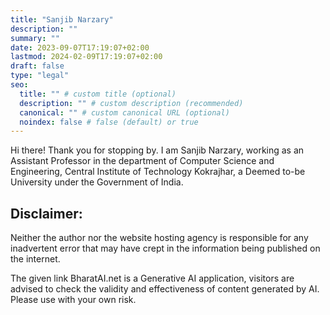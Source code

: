 ```yaml
---
title: "Sanjib Narzary"
description: ""
summary: ""
date: 2023-09-07T17:19:07+02:00
lastmod: 2024-02-09T17:19:07+02:00
draft: false
type: "legal"
seo:
  title: "" # custom title (optional)
  description: "" # custom description (recommended)
  canonical: "" # custom canonical URL (optional)
  noindex: false # false (default) or true
---
```

Hi there!
Thank you for stopping by. I am Sanjib Narzary, working as an Assistant Professor in the department of Computer Science and Engineering, Central Institute of Technology Kokrajhar, a Deemed to-be University under the Government of India.


## Disclaimer:
Neither the author nor the website hosting agency is responsible for any inadvertent error that may have crept in the information being published on the internet. 

The given link BharatAI.net is a Generative AI application, visitors are advised to check the validity and  effectiveness of content generated by AI. Please use with your own risk.
